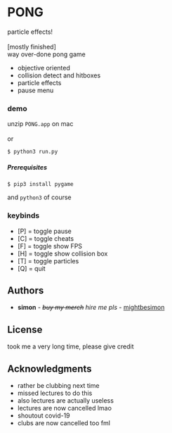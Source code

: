 # PONG #
particle effects!\
\
[mostly finished]\
way over-done pong game
- objective oriented
- collision detect and hitboxes
- particle effects
- pause menu


### demo ###

unzip `PONG.app` on mac\
\
or
```
$ python3 run.py
```

##### Prerequisites #####

```
$ pip3 install pygame
```
and `python3` of course

### keybinds ###
- [P] = toggle pause
- [C] = toggle cheats
- [F] = toggle show FPS
- [H] = toggle show collision box
- [T] = toggle particles
- [Q] = quit

## Authors ##

- **simon** - *<del>buy my merch</del> hire me pls* - [mightbesimon](https://github.com/mightbesimon)

## License ##

took me a very long time, please give credit

## Acknowledgments ##

- rather be clubbing next time
- missed lectures to do this
- also lectures are actually useless
- lectures are now cancelled lmao
- shoutout covid-19
- clubs are now cancelled too fml
